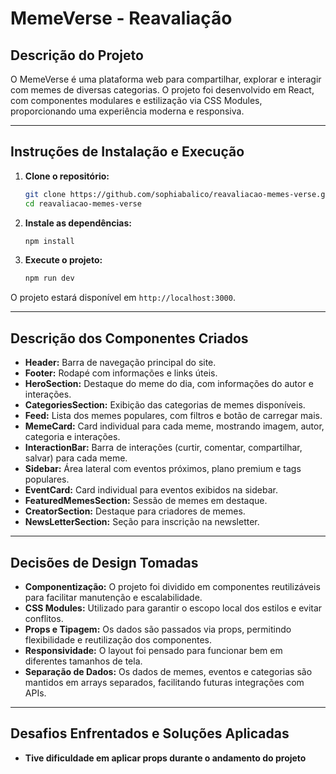 # MemeVerse - Reavaliação

## Descrição do Projeto

O MemeVerse é uma plataforma web para compartilhar, explorar e interagir com memes de diversas categorias. O projeto foi desenvolvido em React, com componentes modulares e estilização via CSS Modules, proporcionando uma experiência moderna e responsiva.

---

## Instruções de Instalação e Execução

1. **Clone o repositório:**
   ```bash
   git clone https://github.com/sophiabalico/reavaliacao-memes-verse.git
   cd reavaliacao-memes-verse
   ```

2. **Instale as dependências:**
   ```bash
   npm install
   ```

3. **Execute o projeto:**
   ```bash
   npm run dev

O projeto estará disponível em `http://localhost:3000`.

---

## Descrição dos Componentes Criados

- **Header:** Barra de navegação principal do site.
- **Footer:** Rodapé com informações e links úteis.
- **HeroSection:** Destaque do meme do dia, com informações do autor e interações.
- **CategoriesSection:** Exibição das categorias de memes disponíveis.
- **Feed:** Lista dos memes populares, com filtros e botão de carregar mais.
- **MemeCard:** Card individual para cada meme, mostrando imagem, autor, categoria e interações.
- **InteractionBar:** Barra de interações (curtir, comentar, compartilhar, salvar) para cada meme.
- **Sidebar:** Área lateral com eventos próximos, plano premium e tags populares.
- **EventCard:** Card individual para eventos exibidos na sidebar.
- **FeaturedMemesSection:** Sessão de memes em destaque.
- **CreatorSection:** Destaque para criadores de memes.
- **NewsLetterSection:** Seção para inscrição na newsletter.

---

## Decisões de Design Tomadas

- **Componentização:** O projeto foi dividido em componentes reutilizáveis para facilitar manutenção e escalabilidade.
- **CSS Modules:** Utilizado para garantir o escopo local dos estilos e evitar conflitos.
- **Props e Tipagem:** Os dados são passados via props, permitindo flexibilidade e reutilização dos componentes.
- **Responsividade:** O layout foi pensado para funcionar bem em diferentes tamanhos de tela.
- **Separação de Dados:** Os dados de memes, eventos e categorias são mantidos em arrays separados, facilitando futuras integrações com APIs.

---

## Desafios Enfrentados e Soluções Aplicadas

- **Tive dificuldade em aplicar props durante o andamento do projeto**